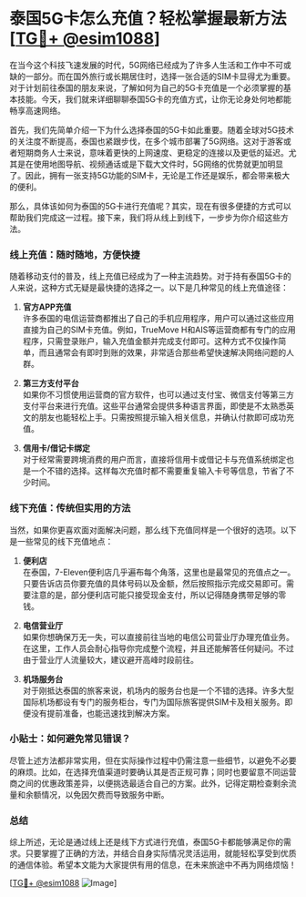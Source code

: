# 泰国5G卡怎么充值？轻松掌握最新方法[[TG💪+ @esim1088](https://t.me/s/esim1088)]

在当今这个科技飞速发展的时代，5G网络已经成为了许多人生活和工作中不可或缺的一部分。而在国外旅行或长期居住时，选择一张合适的SIM卡显得尤为重要。对于计划前往泰国的朋友来说，了解如何为自己的5G卡充值是一个必须掌握的基本技能。今天，我们就来详细聊聊泰国5G卡的充值方式，让你无论身处何地都能畅享高速网络。

首先，我们先简单介绍一下为什么选择泰国的5G卡如此重要。随着全球对5G技术的关注度不断提高，泰国也紧跟步伐，在多个城市部署了5G网络。这对于游客或者短期商务人士来说，意味着更快的上网速度、更稳定的连接以及更低的延迟。尤其是在使用地图导航、视频通话或是下载大文件时，5G网络的优势就更加明显了。因此，拥有一张支持5G功能的SIM卡，无论是工作还是娱乐，都会带来极大的便利。

那么，具体该如何为泰国的5G卡进行充值呢？其实，现在有很多便捷的方式可以帮助我们完成这一过程。接下来，我们将从线上到线下，一步步为你介绍这些方法。

### 线上充值：随时随地，方便快捷

随着移动支付的普及，线上充值已经成为了一种主流趋势。对于持有泰国5G卡的人来说，这种方式无疑是最快捷的选择之一。以下是几种常见的线上充值途径：

1. **官方APP充值**  
   许多泰国的电信运营商都推出了自己的手机应用程序，用户可以通过这些应用直接为自己的SIM卡充值。例如，TrueMove H和AIS等运营商都有专门的应用程序，只需登录账户，输入充值金额并完成支付即可。这种方式不仅操作简单，而且通常会有即时到账的效果，非常适合那些希望快速解决网络问题的人群。

2. **第三方支付平台**  
   如果你不习惯使用运营商的官方软件，也可以通过支付宝、微信支付等第三方支付平台来进行充值。这些平台通常会提供多种语言界面，即使是不太熟悉英文的朋友也能轻松上手。只需按照提示输入相关信息，并确认付款即可成功充值。

3. **信用卡/借记卡绑定**  
   对于经常需要跨境消费的用户而言，直接将信用卡或借记卡与充值系统绑定也是一个不错的选择。这样每次充值时都不需要重复输入卡号等信息，节省了不少时间。

### 线下充值：传统但实用的方法

当然，如果你更喜欢面对面解决问题，那么线下充值同样是一个很好的选项。以下是一些常见的线下充值地点：

1. **便利店**  
   在泰国，7-Eleven便利店几乎遍布每个角落，这里也是最常见的充值点之一。只要告诉店员你要充值的具体号码以及金额，然后按照指示完成交易即可。需要注意的是，部分便利店可能只接受现金支付，所以记得随身携带足够的零钱。

2. **电信营业厅**  
   如果你想确保万无一失，可以直接前往当地的电信公司营业厅办理充值业务。在这里，工作人员会耐心指导你完成整个流程，并且还能解答任何疑问。不过由于营业厅人流量较大，建议避开高峰时段前往。

3. **机场服务台**  
   对于刚抵达泰国的旅客来说，机场内的服务台也是一个不错的选择。许多大型国际机场都设有专门的服务柜台，专门为国际旅客提供SIM卡及相关服务。即便没有提前准备，也能迅速找到解决方案。

### 小贴士：如何避免常见错误？

尽管上述方法都非常实用，但在实际操作过程中仍需注意一些细节，以避免不必要的麻烦。比如，在选择充值渠道时要确认其是否正规可靠；同时也要留意不同运营商之间的优惠政策差异，以便挑选最适合自己的方案。此外，记得定期检查剩余流量和余额情况，以免因欠费而导致服务中断。

### 总结

综上所述，无论是通过线上还是线下方式进行充值，泰国5G卡都能够满足你的需求。只要掌握了正确的方法，并结合自身实际情况灵活运用，就能轻松享受到优质的通信体验。希望本文能为大家提供有用的信息，在未来旅途中不再为网络烦恼！

[[TG💪+ @esim1088](https://t.me/s/esim1088) ![Image](https://i.postimg.cc/4NQfJmqS/Snipaste-2025-05-13-00-14-12.png)]